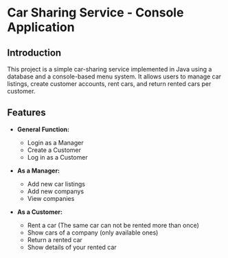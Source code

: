 # Car Sharing Service - Console Application

## Introduction

This project is a simple car-sharing service implemented in Java using a database and a console-based menu system. It allows users to manage car listings, create customer accounts, rent cars, and return rented cars per customer.

## Features



* **General Function:**
    * Login as a Manager
    * Create a Customer
    * Log in as a Customer

* **As a Manager:**
    * Add new car listings
    * Add new companys
    * View companies

* **As a Customer:**
    * Rent a car (The same car can not be rented more than once)
    * Show cars of a company (only available ones)
    * Return a rented car
    * Show details of your rented car

